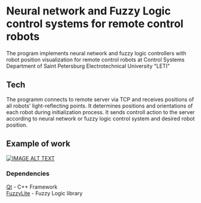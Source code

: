 # Neural network and Fuzzy Logic control systems for remote control robots

The program implements neural network and fuzzy logic controllers with robot position visualization for remote control robots at Control Systems Department of Saint Petersburg Electrotechnical University "LETI"

## Tech
The programm connects to remote server via TCP and receives positions of all robots' light-reflecting points. It determines positions and orientations of each robot during initialization process. It sends controll action to the server according to neural network or fuzzy logic control system and desired robot position.

## Example of work

[![IMAGE ALT TEXT](http://img.youtube.com/vi/OeGGMX6ei0U/0.jpg)](http://www.youtube.com/watch?v=OeGGMX6ei0U "Remote control robots with neural network controller")

### Dependencies
[Qt] - C++ Framework\
[FuzzyLite] - Fuzzy Logic library

[Qt]: https://www.qt.io
[FuzzyLite]: https://www.fuzzylite.com
